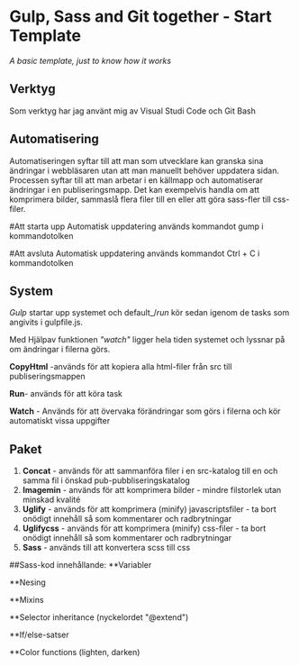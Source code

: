 # Gulp, Sass and Git together - Start Template
_A basic template, just to know how it works_

## Verktyg
Som verktyg har jag använt mig av Visual Studi Code och Git Bash

## Automatisering
Automatiseringen syftar till att man som utvecklare kan granska sina ändringar i webbläsaren utan att man manuellt behöver uppdatera sidan. Processen syftar till att man arbetar i en källmapp och automatiserar ändringar i en publiseringsmapp. Det kan exempelvis handla om att komprimera bilder, sammaslå flera filer till en eller att göra sass-fler till css-filer.

#Att starta upp Automatisk uppdatering används kommandot gump i kommandotolken

#Att avsluta Automatisk uppdatering används kommandot Ctrl + C i kommandotolken

## System
_Gulp_ startar upp systemet och default_/_run_ kör sedan igenom de tasks som angivits i gulpfile.js.

Med Hjälpav funktionen _"watch"_ ligger hela tiden systemet och lyssnar på om ändringar i filerna görs. 

**CopyHtml** -används för att kopiera alla html-filer från src till publiseringsmappen

**Run**- används för att köra task

**Watch** - Används för att övervaka förändringar som görs i filerna och kör automatiskt vissa uppgifter

## Paket
1. **Concat** - används för att sammanföra filer i en src-katalog till en och samma fil i önskad pub-pubbliseringskatalog
2. **Imagemin** - används för att komprimera bilder - mindre filstorlek utan minskad kvalité 
3. **Uglify** - används för att komprimera (minify) javascriptsfiler - ta bort onödigt innehåll så som kommentarer och radbrytningar 
4. **Uglifycss** - används för att komprimera (minify) css-filer - ta bort onödigt innehåll så som kommentarer och radbrytningar 
5. **Sass** - används till att konvertera scss till css


##Sass-kod innehållande:
**Variabler

**Nesing

**Mixins

**Selector inheritance (nyckelordet "@extend")

**If/else-satser

**Color functions (lighten, darken)
